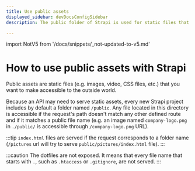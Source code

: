 ```yaml
---
title: Use public assets
displayed_sidebar: devDocsConfigSidebar
description: The public folder of Strapi is used for static files that you want to make accessible to the outside world.

---
```


import NotV5 from '/docs/snippets/_not-updated-to-v5.md'

# How to use public assets with Strapi

<NotV5 />

Public assets are static files (e.g. images, video, CSS files, etc.) that you want to make accessible to the outside world.

Because an API may need to serve static assets, every new Strapi project includes by default a folder named `/public`. Any file located in this directory is accessible if the request's path doesn't match any other defined route and if it matches a public file name (e.g. an image named `company-logo.png` in `./public/` is accessible through `/company-logo.png` URL).

:::tip
`index.html` files are served if the request corresponds to a folder name (`/pictures` url will try to serve `public/pictures/index.html` file).
:::

:::caution
The dotfiles are not exposed. It means that every file name that starts with `.`, such as `.htaccess` or `.gitignore`, are not served.
:::

